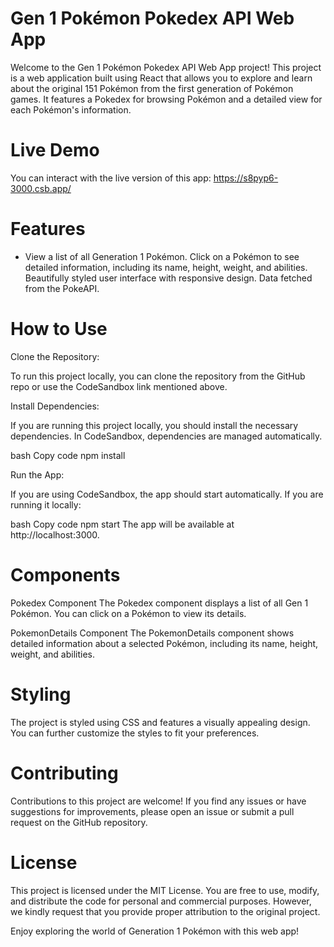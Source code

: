 # Gen 1 Pokémon Pokedex API Web App
Welcome to the Gen 1 Pokémon Pokedex API Web App project! This project is a web application built using React that allows you to explore and learn about the original 151 Pokémon from the first generation of Pokémon games. It features a Pokedex for browsing Pokémon and a detailed view for each Pokémon's information.

# Live Demo
You can interact with the live version of this app: https://s8pyp6-3000.csb.app/

# Features
* View a list of all Generation 1 Pokémon.
Click on a Pokémon to see detailed information, including its name, height, weight, and abilities.
Beautifully styled user interface with responsive design.
Data fetched from the PokeAPI.

# How to Use
Clone the Repository:

To run this project locally, you can clone the repository from the GitHub repo or use the CodeSandbox link mentioned above.

Install Dependencies:

If you are running this project locally, you should install the necessary dependencies. In CodeSandbox, dependencies are managed automatically.

bash
Copy code
npm install

Run the App:

If you are using CodeSandbox, the app should start automatically. If you are running it locally:

bash
Copy code
npm start
The app will be available at http://localhost:3000.

# Components
Pokedex Component
The Pokedex component displays a list of all Gen 1 Pokémon. You can click on a Pokémon to view its details.

PokemonDetails Component
The PokemonDetails component shows detailed information about a selected Pokémon, including its name, height, weight, and abilities.

# Styling
The project is styled using CSS and features a visually appealing design. You can further customize the styles to fit your preferences.

# Contributing
Contributions to this project are welcome! If you find any issues or have suggestions for improvements, please open an issue or submit a pull request on the GitHub repository.

# License
This project is licensed under the MIT License. You are free to use, modify, and distribute the code for personal and commercial purposes. However, we kindly request that you provide proper attribution to the original project.

Enjoy exploring the world of Generation 1 Pokémon with this web app!
